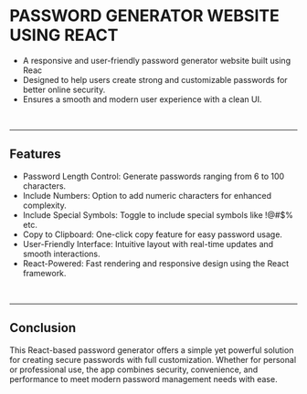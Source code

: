 <h1> PASSWORD GENERATOR WEBSITE USING REACT </h1>
<ul>
  <li>A responsive and user-friendly password generator website built using Reac</li>
  <li>Designed to help users create strong and customizable passwords for better online security.</li>
  <li>Ensures a smooth and modern user experience with a clean UI.</li>
</ul>
<br/>
<hr/>
<h2>Features</h2>
<ul>
  <li>Password Length Control: Generate passwords ranging from 6 to 100 characters.</li>
  <li>Include Numbers: Option to add numeric characters for enhanced complexity.</li>
  <li>Include Special Symbols: Toggle to include special symbols like !@#$% etc.</li>
  <li>Copy to Clipboard: One-click copy feature for easy password usage.</li>
  <li>User-Friendly Interface: Intuitive layout with real-time updates and smooth interactions.</li>
  <li>React-Powered: Fast rendering and responsive design using the React framework.</li>
</ul>
<br/>
<hr/>
<h2>Conclusion</h2>
<p>This React-based password generator offers a simple yet powerful solution for creating secure passwords with full customization. Whether for personal or professional use, the app combines security, convenience, and performance to meet modern password management needs with ease.</p>
